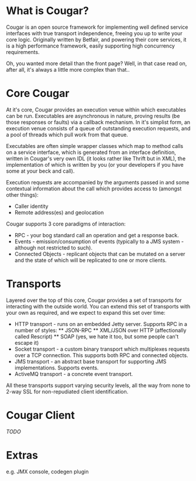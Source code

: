 ---
---
What is Cougar?
===============

Cougar is an open source framework for implementing well defined service interfaces with true transport independence, freeing you up to write your core logic. Originally written by Betfair, and powering their core services, it is a high performance framework, easily supporting high concurrency requirements.

Oh, you wanted more detail than the front page? Well, in that case read on, after all, it's always a little more complex than that..

Core Cougar
===========

At it's core, Cougar provides an execution venue within which executables can be run. Executables are asynchronous in nature, proving results (be those responses or faults) via a callback mechanism. In it's simplist form, an execution venue consists of a queue of outstanding execution requests, and a pool of threads which pull work from that queue.

Executables are often simple wrapper classes which map to method calls on a service interface, which is generated from an interface definition, written in Cougar's very own IDL (it looks rather like Thrift but in XML), the implementation of which is written by you (or your developers if you have some at your beck and call).

Execution requests are accompanied by the arguments passed in and some contextual information about the call which provides access to (amongst other things):
* Caller identity
* Remote address(es) and geolocation

Cougar supports 3 core paradigms of interaction:
* RPC - your bog standard call an operation and get a response back.
* Events - emission/consumption of events (typically to a JMS system - although not restricted to such).
* Connected Objects - replicant objects that can be mutated on a server and the state of which will be replicated to one or more clients.

Transports
==========

Layered over the top of this core, Cougar provides a set of transports for interacting with the outside world. You can extend this set of transports with your own as required, and we expect to expand this set over time:
* HTTP transport - runs on an embedded Jetty server. Supports RPC in a number of styles:
** JSON-RPC
** XML/JSON over HTTP (affectionally called Rescript)
** SOAP (yes, we hate it too, but some people can't escape it)
* Socket transport - a custom binary transport which multiplexes requests over a TCP connection. This supports both RPC and connected objects.
* JMS transport - an abstract base transport for supporting JMS implementations. Supports events.
* ActiveMQ transport - a concrete event transport.

All these transports support varying security levels, all the way from none to 2-way SSL for non-repudiated client identification.

Cougar Client
=============

*TODO*

Extras
======

e.g. JMX console, codegen plugin

